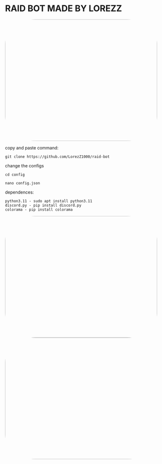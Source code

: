 # RAID BOT MADE BY LOREZZ

<img src="https://i.postimg.cc/Qx3HrKg7/Lorez-Zraid.png" width="500" height="400" style="border-radius:20%;">

<a>copy and paste command:</a>
```
git clone https://github.com/LorezZ1000/raid-bot
```
<a>change the configs</a>
```
cd config
```
```
nano config.json
```
<a>dependences:</a>
```
python3.11 - sudo apt install python3.11
discord.py - pip install discord.py
colorama - pip install colorama
```
<img src="https://i.postimg.cc/tgKVZS6S/Lorezzzz.png" width="500" height="400" style="border-radius:20%;">
<img src="https://i.postimg.cc/WbqLS5q6/mimo.png" width="700" height="400" style="border-radius:20%;">
